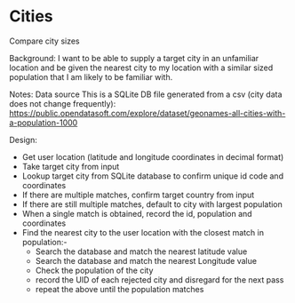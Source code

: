 # Cities
Compare city sizes

Background:
I want to be able to supply a target city in an unfamiliar location and be given the nearest city to my location with a similar sized population that I am likely to be familiar with.

Notes:
Data source 
This is a SQLite DB file generated from a csv (city data does not change frequently):
https://public.opendatasoft.com/explore/dataset/geonames-all-cities-with-a-population-1000 

Design:
- Get user location (latitude and longitude coordinates in decimal format)
- Take target city from input
- Lookup target city from SQLite database to confirm unique id code and coordinates
- If there are multiple matches, confirm target country from input
- If there are still multiple matches, default to city with largest population
- When a single match is obtained, record the id, population and coordinates
- Find the nearest city to the user location with the closest match in population:-
  - Search the database and match the nearest latitude value
  - Search the database and match the nearest Longitude value
  - Check the population of the city
  - record the UID of each rejected city and disregard for the next pass
  - repeat the above until the population matches
  
  

